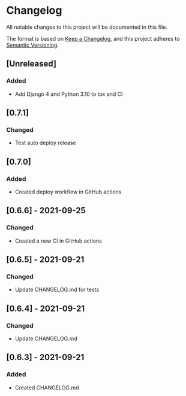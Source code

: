 # Changelog
All notable changes to this project will be documented in this file.

The format is based on [Keep a Changelog](https://keepachangelog.com/en/1.0.0/),
and this project adheres to [Semantic Versioning](https://semver.org/spec/v2.0.0.html).

## [Unreleased]

### Added
- Add Django 4 and Python 3.10 to tox and CI

## [0.7.1]

### Changed
- Test auto deploy release

## [0.7.0]

### Added
- Created deploy workflow in GitHub actions

## [0.6.6] - 2021-09-25

### Changed
- Created a new CI in GitHub actions

## [0.6.5] - 2021-09-21

### Changed
- Update CHANGELOG.md for tests

## [0.6.4] - 2021-09-21

### Changed
- Update CHANGELOG.md

## [0.6.3] - 2021-09-21

### Added
- Created CHANGELOG.md
